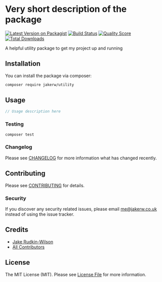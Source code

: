 # Very short description of the package

[![Latest Version on Packagist](https://img.shields.io/packagist/v/jakerw/utility.svg?style=flat-square)](https://packagist.org/packages/jakerw/utility)
[![Build Status](https://img.shields.io/travis/jakerw/utility/master.svg?style=flat-square)](https://travis-ci.org/jakerw/utility)
[![Quality Score](https://img.shields.io/scrutinizer/g/jakerw/utility.svg?style=flat-square)](https://scrutinizer-ci.com/g/jakerw/utility)
[![Total Downloads](https://img.shields.io/packagist/dt/jakerw/utility.svg?style=flat-square)](https://packagist.org/packages/jakerw/utility)

A helpful utility package to get my project up and running

## Installation

You can install the package via composer:

```bash
composer require jakerw/utility
```

## Usage

``` php
// Usage description here
```

### Testing

``` bash
composer test
```

### Changelog

Please see [CHANGELOG](CHANGELOG.md) for more information what has changed recently.

## Contributing

Please see [CONTRIBUTING](CONTRIBUTING.md) for details.

### Security

If you discover any security related issues, please email me@jakerw.co.uk instead of using the issue tracker.

## Credits

- [Jake Rudkin-Wilson](https://github.com/jakerw)
- [All Contributors](../../contributors)

## License

The MIT License (MIT). Please see [License File](LICENSE.md) for more information.
